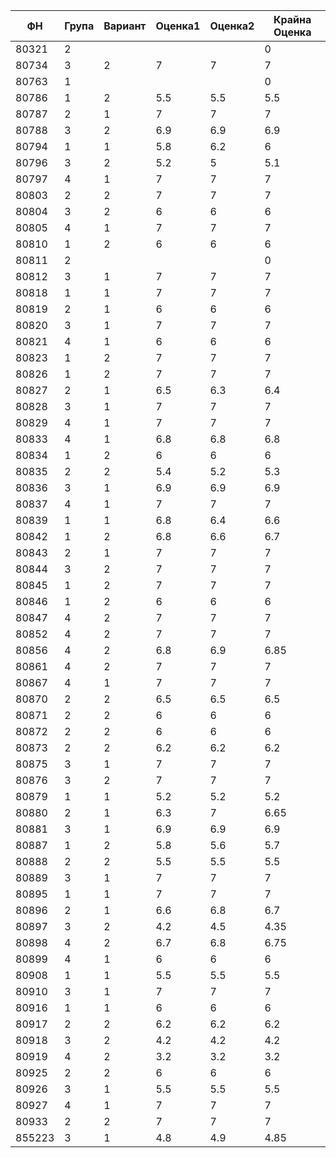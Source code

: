 | ФН     | Група | Вариант | Оценка1 | Оценка2 | Крайна Оценка |
|--------|-------|---------|---------|---------|---------------|
| 80321  | 2     |         |         |         | 0             |
| 80734  | 3     | 2       | 7       | 7       | 7             |
| 80763  | 1     |         |         |         | 0             |
| 80786  | 1     | 2       | 5.5     | 5.5     | 5.5           |
| 80787  | 2     | 1       | 7       | 7       | 7             |
| 80788  | 3     | 2       | 6.9     | 6.9     | 6.9           |
| 80794  | 1     | 1       | 5.8     | 6.2     | 6             |
| 80796  | 3     | 2       | 5.2     | 5       | 5.1           |
| 80797  | 4     | 1       | 7       | 7       | 7             |
| 80803  | 2     | 2       | 7       | 7       | 7             |
| 80804  | 3     | 2       | 6       | 6       | 6             |
| 80805  | 4     | 1       | 7       | 7       | 7             |
| 80810  | 1     | 2       | 6       | 6       | 6             |
| 80811  | 2     |         |         |         | 0             |
| 80812  | 3     | 1       | 7       | 7       | 7             |
| 80818  | 1     | 1       | 7       | 7       | 7             |
| 80819  | 2     | 1       | 6       | 6       | 6             |
| 80820  | 3     | 1       | 7       | 7       | 7             |
| 80821  | 4     | 1       | 6       | 6       | 6             |
| 80823  | 1     | 2       | 7       | 7       | 7             |
| 80826  | 1     | 2       | 7       | 7       | 7             |
| 80827  | 2     | 1       | 6.5     | 6.3     | 6.4           |
| 80828  | 3     | 1       | 7       | 7       | 7             |
| 80829  | 4     | 1       | 7       | 7       | 7             |
| 80833  | 4     | 1       | 6.8     | 6.8     | 6.8           |
| 80834  | 1     | 2       | 6       | 6       | 6             |
| 80835  | 2     | 2       | 5.4     | 5.2     | 5.3           |
| 80836  | 3     | 1       | 6.9     | 6.9     | 6.9           |
| 80837  | 4     | 1       | 7       | 7       | 7             |
| 80839  | 1     | 1       | 6.8     | 6.4     | 6.6           |
| 80842  | 1     | 2       | 6.8     | 6.6     | 6.7           |
| 80843  | 2     | 1       | 7       | 7       | 7             |
| 80844  | 3     | 2       | 7       | 7       | 7             |
| 80845  | 1     | 2       | 7       | 7       | 7             |
| 80846  | 1     | 2       | 6       | 6       | 6             |
| 80847  | 4     | 2       | 7       | 7       | 7             |
| 80852  | 4     | 2       | 7       | 7       | 7             |
| 80856  | 4     | 2       | 6.8     | 6.9     | 6.85          |
| 80861  | 4     | 2       | 7       | 7       | 7             |
| 80867  | 4     | 1       | 7       | 7       | 7             |
| 80870  | 2     | 2       | 6.5     | 6.5     | 6.5           |
| 80871  | 2     | 2       | 6       | 6       | 6             |
| 80872  | 2     | 2       | 6       | 6       | 6             |
| 80873  | 2     | 2       | 6.2     | 6.2     | 6.2           |
| 80875  | 3     | 1       | 7       | 7       | 7             |
| 80876  | 3     | 2       | 7       | 7       | 7             |
| 80879  | 1     | 1       | 5.2     | 5.2     | 5.2           |
| 80880  | 2     | 1       | 6.3     | 7       | 6.65          |
| 80881  | 3     | 1       | 6.9     | 6.9     | 6.9           |
| 80887  | 1     | 2       | 5.8     | 5.6     | 5.7           |
| 80888  | 2     | 2       | 5.5     | 5.5     | 5.5           |
| 80889  | 3     | 1       | 7       | 7       | 7             |
| 80895  | 1     | 1       | 7       | 7       | 7             |
| 80896  | 2     | 1       | 6.6     | 6.8     | 6.7           |
| 80897  | 3     | 2       | 4.2     | 4.5     | 4.35          |
| 80898  | 4     | 2       | 6.7     | 6.8     | 6.75          |
| 80899  | 4     | 1       | 6       | 6       | 6             |
| 80908  | 1     | 1       | 5.5     | 5.5     | 5.5           |
| 80910  | 3     | 1       | 7       | 7       | 7             |
| 80916  | 1     | 1       | 6       | 6       | 6             |
| 80917  | 2     | 2       | 6.2     | 6.2     | 6.2           |
| 80918  | 3     | 2       | 4.2     | 4.2     | 4.2           |
| 80919  | 4     | 2       | 3.2     | 3.2     | 3.2           |
| 80925  | 2     | 2       | 6       | 6       | 6             |
| 80926  | 3     | 1       | 5.5     | 5.5     | 5.5           |
| 80927  | 4     | 1       | 7       | 7       | 7             |
| 80933  | 2     | 2       | 7       | 7       | 7             |
| 855223 | 3     | 1       | 4.8     | 4.9     | 4.85          |
